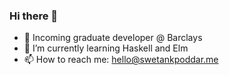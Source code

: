 ### Hi there 👋

- 🔭 Incoming graduate developer @ Barclays
- 🌱 I’m currently learning Haskell and Elm
- 📫 How to reach me: hello@swetankpoddar.me
